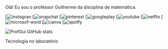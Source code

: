 Olá! Eu sou  o professor Guilherme da disciplina de matemática.

[![instagran](https://img.shields.io/badge/Instagram-E4405F?style=for-the-badge&logo=instagram&logoColor=white)
[![snapchat](https://img.shields.io/badge/Snapchat-FFFC00?style=for-the-badge&logo=snapchat&logoColor=white)
[![pinterest](https://img.shields.io/badge/Pinterest-%23E60023.svg?&style=for-the-badge&logo=Pinterest&logoColor=white)
[![googleplay](https://img.shields.io/badge/Google_Play-414141?style=for-the-badge&logo=google-play&logoColor=white)
[![youtube](https://img.shields.io/badge/YouTube-FF0000?style=for-the-badge&logo=youtube&logoColor=white)
[![netflix](https://img.shields.io/badge/Netflix-E50914?style=for-the-badge&logo=netflix&logoColor=white)
[![microsof-word](https://img.shields.io/badge/Microsoft_Word-2B579A?style=for-the-badge&logo=microsoft-word&logoColor=white)
[![canva](https://img.shields.io/badge/Canva-%2300C4CC.svg?&style=for-the-badge&logo=Canva&logoColor=white)
[![spotfy](https://img.shields.io/badge/Spotify-1ED760?&style=for-the-badge&logo=spotify&logoColor=white)

![ProfGui GitHub stats](https://github-readme-stats.vercel.app/api?username=profgui&show_icons=true&theme=merko)

Tecnologia no laboratório
<div style=”display:inline_block”><br/>
<imgalign=”center”alt=”html5”src=”https://img.shields.io/badge/HTML5-E34F26?style=for-the-badge&logo=html5&logoColor=white”/>
</div><br>

  
